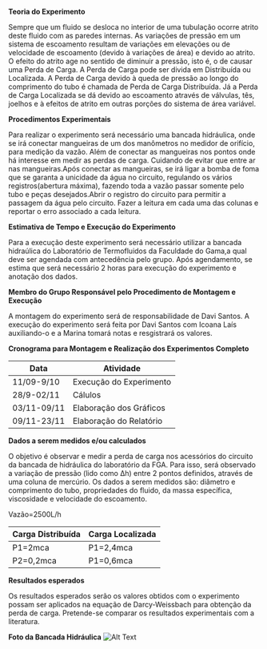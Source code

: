**Teoria do Experimento**
<p>Sempre que um fluido se desloca no interior de uma tubulação ocorre atrito deste fluido com as paredes internas. As variações de pressão em um sistema de escoamento resultam de variações em elevações ou de velocidade de escoamento (devido à variações de área) e devido ao atrito. O efeito do atrito age no sentido de diminuir a pressão, isto é, o de causar uma Perda de Carga. A Perda de Carga pode ser divida em Distribuída ou Localizada. A Perda de Carga devido à queda de pressão ao longo do comprimento do tubo é chamada de Perda de Carga Distribuída. Já a Perda de Carga Localizada se dá devido ao escoamento através de válvulas, tês, joelhos e à efeitos de atrito em outras porções do sistema de área variável.</p>

**Procedimentos Experimentais**
<p>Para realizar o experimento será necessário uma bancada hidráulica, onde se irá conectar mangueiras de um dos manômetros no medidor de orifício, para medição da vazão. Além de conectar as mangueiras nos pontos onde há interesse em medir as perdas de carga. Cuidando de evitar que entre ar nas mangueiras.Após conectar as mangueiras, se irá ligar a bomba de foma que se garanta a unicidade da água no circuito, regulando os vários registros(abertura máxima), fazendo toda a vazão passar somente pelo tubo e peças desejados.Abrir o registro do circuito para permitir a passagem da água pelo circuito. Fazer a leitura em cada uma das colunas e reportar o erro associado a cada leitura.<p>

**Estimativa de Tempo e Execução do Experimento**
<p>Para a execução deste experimento será necessário utilizar a bancada hidraúlica do Laboratório de Termofluidos da Faculdade do Gama,a qual deve ser agendada com antecedência pelo grupo. Após agendamento, se estima que será necessário 2 horas para execução do experimento e anotação dos dados.</p>

**Membro do Grupo Responsável pelo Procedimento de Montagem e Execução**
<p>A montagem do experimento será de responsabilidade de Davi Santos. A execução do experimento será feita por Davi Santos com Icoana Laís auxiliando-o e a Marina tomará notas e resgistrará os valores.</p>

**Cronograma para Montagem e Realização dos Experimentos Completo**

Data | Atividade
---- | ----------
11/09-9/10| Execução do Experimento
28/9-02/11 |  Cálulos 
03/11-09/11 | Elaboração dos Gráficos
09/11-23/11 |  Elaboração do Relatório

**Dados a serem medidos e/ou calculados**
<p>O objetivo é observar e medir a perda de carga nos acessórios do circuito da bancada de hidráulica do laboratório da FGA. Para isso, será observado a variação de pressão (lido como &Delta;h) entre 2 pontos definidos, através de uma coluna de mercúrio. Os dados a serem medidos são: diâmetro e comprimento do tubo, propriedades do fluido, da massa específica, viscosidade e velocidade do escoamento. </p>
<p>Vazão=2500L/h<p>
  
Carga Distribuída| Carga Localizada
---------------- | ----------------
P1=2mca       | P1=2,4mca  
P2=0,2mca     | P1=0,6mca  

**Resultados esperados**
<p>Os resultados esperados serão os valores obtidos com o experimento possam ser aplicados na equação de Darcy-Weissbach para obtenção da perda de carga. Pretende-se comparar os resultados experimentais com a literatura. </p>  

**Foto da Bancada Hidráulica**
![Alt Text](https://github.com/laboratorio-de-dinamica-dos-fluidos/2019.2-Danico/blob/master/WhatsApp%20Image%202019-09-20%20at%2018.39.28.jpeg)
